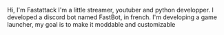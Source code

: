 Hi, I'm Fastattack
I'm a little streamer, youtuber and python developper.
I developed a discord bot named FastBot, in french.
I'm developing a game launcher, my goal is to make it moddable and customizable
